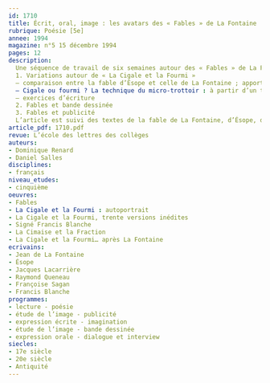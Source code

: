 ```yaml
---
id: 1710
title: Écrit, oral, image : les avatars des « Fables » de La Fontaine  (1/2)
rubrique: Poésie [5e]
annee: 1994
magazine: n°5 15 décembre 1994
pages: 12
description: 
  Une séquence de travail de six semaines autour des « Fables » de La Fontaine…
  1. Variations autour de « La Cigale et la Fourmi »
  – comparaison entre la fable d’Ésope et celle de La Fontaine ; apport du professeur de biologie
  – Cigale ou fourmi ? La technique du micro-trottoir : à partir d’un texte de Jacques Lacarrière, « La Cigale et la Fourmi : autoportrait », petite réalisation audiovisuelle des élèves ; le micro-trottoir : technique de la réalisation
  – exercices d’écriture
  2. Fables et bande dessinée
  3. Fables et publicité
  L’article est suivi des textes de la fable de La Fontaine, d’Ésope, du texte de Jacques Lacarrière, de la transposition de la fable par une élève, de « La Fourmi et la Cigale », de Raymond Queneau, d’un extrait de « La Cigale et la Fourmi, trente versions inédites », de Françoise Sagan, de « La Cigale et la Fourmi… après la Fontaine », de Francis Blanche (« Signé Francis Blanche »), de « La Cimaise et la Fraction », de Raymond Queneau, d’une version argotique de la fable, etc.
article_pdf: 1710.pdf
revue: L’école des lettres des collèges
auteurs:
- Dominique Renard
- Daniel Salles
disciplines:
- français
niveau_etudes:
- cinquième
oeuvres:
- Fables
- La Cigale et la Fourmi : autoportrait
- La Cigale et la Fourmi, trente versions inédites
- Signé Francis Blanche
- La Cimaise et la Fraction
- La Cigale et la Fourmi… après La Fontaine
ecrivains:
- Jean de La Fontaine
- Ésope
- Jacques Lacarrière
- Raymond Queneau
- Françoise Sagan
- Francis Blanche
programmes:
- lecture - poésie
- étude de l’image - publicité
- expression écrite - imagination
- étude de l’image - bande dessinée
- expression orale - dialogue et interview
siecles:
- 17e siècle
- 20e siècle
- Antiquité
---
```

